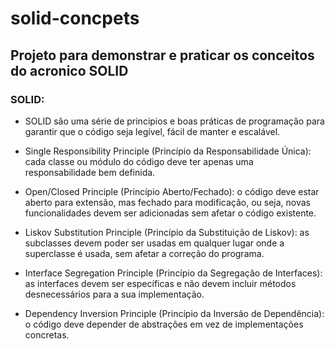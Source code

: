 # solid-concpets
## Projeto para demonstrar e praticar os conceitos do acronico SOLID

### SOLID:
* SOLID são uma série de principios e boas práticas de programação para garantir que o código seja legível, fácil de manter e escalável.

- Single Responsibility Principle (Princípio da Responsabilidade Única): cada classe ou módulo do código deve ter apenas uma responsabilidade bem definida.

- Open/Closed Principle (Princípio Aberto/Fechado): o código deve estar aberto para extensão, mas fechado para modificação, ou seja, novas funcionalidades devem ser adicionadas sem afetar o código existente.

- Liskov Substitution Principle (Princípio da Substituição de Liskov): as subclasses devem poder ser usadas em qualquer lugar onde a superclasse é usada, sem afetar a correção do programa.

- Interface Segregation Principle (Princípio da Segregação de Interfaces): as interfaces devem ser específicas e não devem incluir métodos desnecessários para a sua implementação.

- Dependency Inversion Principle (Princípio da Inversão de Dependência): o código deve depender de abstrações em vez de implementações concretas.
